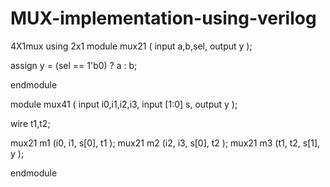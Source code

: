 # MUX-implementation-using-verilog
4X1mux using 2x1
module mux21
(
input a,b,sel,
output y
);
 
assign y = (sel == 1'b0) ? a : b;
 
 
endmodule
 

module mux41 (
input i0,i1,i2,i3,
input [1:0] s,
output y
);
 
wire t1,t2;
 
mux21 m1 (i0, i1, s[0], t1 );
mux21 m2 (i2, i3, s[0], t2 );
mux21 m3 (t1, t2, s[1], y  );
 
endmodule
